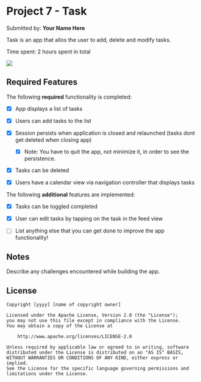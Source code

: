 # Project 7 - Task

Submitted by: **Your Name Here**

Task is an app that allos the user to add, delete and modify tasks.

Time spent: 2 hours spent in total

<div>
    <a href="https://www.loom.com/share/6aa6b1f3831e4bb6b112f3691dde56ce">
      <img style="max-width:300px;" src="https://cdn.loom.com/sessions/thumbnails/6aa6b1f3831e4bb6b112f3691dde56ce-with-play.gif">
    </a>
  </div>

## Required Features

The following **required** functionality is completed:

- [x] App displays a list of tasks
- [x] Users can add tasks to the list
- [x] Session persists when application is closed and relaunched (tasks dont get deleted when closing app) 
  - [x] Note: You have to quit the app, not minimize it, in order to see the persistence.
- [x] Tasks can be deleted
- [x] Users have a calendar view via navigation controller that displays tasks	


The following **additional** features are implemented:

- [x] Tasks can be toggled completed
- [x] User can edit tasks by tapping on the task in the feed view
- [ ] List anything else that you can get done to improve the app functionality!



## Notes

Describe any challenges encountered while building the app.

## License

    Copyright [yyyy] [name of copyright owner]

    Licensed under the Apache License, Version 2.0 (the "License");
    you may not use this file except in compliance with the License.
    You may obtain a copy of the License at

        http://www.apache.org/licenses/LICENSE-2.0

    Unless required by applicable law or agreed to in writing, software
    distributed under the License is distributed on an "AS IS" BASIS,
    WITHOUT WARRANTIES OR CONDITIONS OF ANY KIND, either express or implied.
    See the License for the specific language governing permissions and
    limitations under the License.
